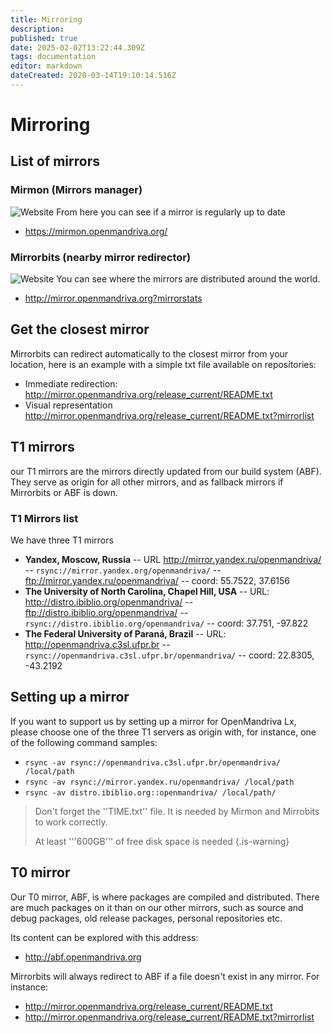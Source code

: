 ```yaml
---
title: Mirroring
description: 
published: true
date: 2025-02-02T13:22:44.309Z
tags: documentation
editor: markdown
dateCreated: 2020-03-14T19:10:14.516Z
---
```


# Mirroring
## List of mirrors

### Mirmon (Mirrors manager)
![Website](https://img.shields.io/website?label=MirMon%20status&url=https%3A%2F%2Fmirmon.openmandriva.org)
From here you can see if a mirror is regularly up to date
- https://mirmon.openmandriva.org/

### Mirrorbits (nearby mirror redirector)
![Website](https://img.shields.io/website?label=Mirrorbits%20status&url=https%3A%2F%2Fmirror.openmandriva.org%2FREADME.txt%3Fstats)
You can see where the mirrors are distributed around the world.
- http://mirror.openmandriva.org?mirrorstats

## Get the closest mirror
Mirrorbits can redirect automatically to the closest mirror from your location, here is an example with a simple txt file available on repositories:
- Immediate redirection: http://mirror.openmandriva.org/release_current/README.txt 
- Visual representation http://mirror.openmandriva.org/release_current/README.txt?mirrorlist

## T1 mirrors

our T1 mirrors are the mirrors directly updated from our build system (ABF).
They serve as origin for all other mirrors, and as fallback mirrors if Mirrorbits or ABF is down.

### T1 Mirrors list

We have three T1 mirrors
- **Yandex, Moscow, Russia**
-- URL http://mirror.yandex.ru/openmandriva/
-- `rsync://mirror.yandex.org/openmandriva/`
-- ftp://mirror.yandex.ru/openmandriva/
-- coord: 55.7522, 37.6156
- **The University of North Carolina, Chapel Hill, USA** 
-- URL: http://distro.ibiblio.org/openmandriva/
-- ftp://distro.ibiblio.org/openmandriva/
-- `rsync://distro.ibiblio.org/openmandriva/`
-- coord: 37.751, -97.822
- **The Federal University of Paraná, Brazil**
-- URL: http://openmandriva.c3sl.ufpr.br
-- `rsync://openmandriva.c3sl.ufpr.br/openmandriva/`
-- coord: 22.8305, -43.2192

## Setting up a mirror
If you want to support us by setting up a mirror for OpenMandriva Lx, please choose one of the three T1 servers as origin with, for instance, one of the following command samples:
- `rsync -av rsync://openmandriva.c3sl.ufpr.br/openmandriva/ /local/path`
- `rsync -av rsync://mirror.yandex.ru/openmandriva/ /local/path`
- `rsync -av distro.ibiblio.org::openmandriva/ /local/path/`
> Don't forget the ''TIME.txt'' file. It is needed by Mirmon and Mirrobits to work correctly.
>
> At least '''600GB''' of free disk space is needed
{.is-warning}


## T0 mirror

Our T0 mirror, ABF, is where packages are compiled and distributed. There are much  packages on it than on our other mirrors, such as source and debug packages, old release packages, personal repositories etc. 

Its content can be explored with this address:

- http://abf.openmandriva.org

Mirrorbits will always redirect to ABF if a file doesn't exist in any mirror. For instance: 
- http://mirror.openmandriva.org/release_current/README.txt 
- http://mirror.openmandriva.org/release_current/README.txt?mirrorlist